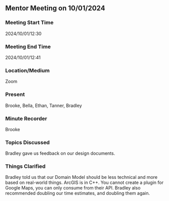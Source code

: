 ## Mentor Meeting on 10/01/2024
### Meeting Start Time

2024/10/01/12:30
### Meeting End Time

2024/10/01/12:41
### Location/Medium

Zoom 
### Present

Brooke, Bella, Ethan, Tanner, Bradley
### Minute Recorder

Brooke
### Topics Discussed

Bradley gave us feedback on our design documents.
### Things Clarified

Bradley told us that our Domain Model should be less technical and more based on real-world things. 
ArcGIS is in C++. You cannot create a plugin for Google Maps, you can only consume from their API.
Bradley also recommended doubling our time estimates, and doubling them again. 
